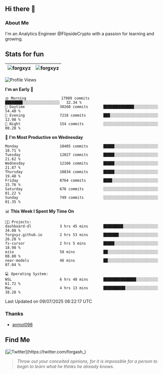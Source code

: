 ## Hi there 👋

### About Me

I'm an Analytics Engineer @FlipsideCrypto with a passion for learning and growing.
  
## Stats for fun

| <img align="center" src="https://github-readme-streak-stats.herokuapp.com/?user=forgxyz&theme=tokyonight" alt="forgxyz" /> | <img align="center" src="https://github-readme-stats.vercel.app/api?username=forgxyz&theme=tokyonight&show_icons=true" alt="forgxyz" /> |
| ------------- |------------- |


<!--START_SECTION:waka-->
![Profile Views](http://img.shields.io/badge/Profile%20Views-0-blue)

**I'm an Early 🐤** 

```text
🌞 Morning                17989 commits       ████████░░░░░░░░░░░░░░░░░   32.34 % 
🌆 Daytime                30260 commits       ██████████████░░░░░░░░░░░   54.40 % 
🌃 Evening                7218 commits        ███░░░░░░░░░░░░░░░░░░░░░░   12.98 % 
🌙 Night                  154 commits         ░░░░░░░░░░░░░░░░░░░░░░░░░   00.28 % 
```
📅 **I'm Most Productive on Wednesday** 

```text
Monday                   10405 commits       █████░░░░░░░░░░░░░░░░░░░░   18.71 % 
Tuesday                  12027 commits       █████░░░░░░░░░░░░░░░░░░░░   21.62 % 
Wednesday                12166 commits       █████░░░░░░░░░░░░░░░░░░░░   21.87 % 
Thursday                 10834 commits       █████░░░░░░░░░░░░░░░░░░░░   19.48 % 
Friday                   8764 commits        ████░░░░░░░░░░░░░░░░░░░░░   15.76 % 
Saturday                 676 commits         ░░░░░░░░░░░░░░░░░░░░░░░░░   01.22 % 
Sunday                   749 commits         ░░░░░░░░░░░░░░░░░░░░░░░░░   01.35 % 
```


📊 **This Week I Spent My Time On** 

```text
🐱‍💻 Projects: 
dashboard-dl             3 hrs 45 mins       █████████░░░░░░░░░░░░░░░░   34.08 % 
forgxyz.github.io        2 hrs 53 mins       ███████░░░░░░░░░░░░░░░░░░   26.28 % 
fs-cursor                2 hrs 5 mins        █████░░░░░░░░░░░░░░░░░░░░   18.98 % 
ezio                     58 mins             ██░░░░░░░░░░░░░░░░░░░░░░░   08.80 % 
near-models              46 mins             ██░░░░░░░░░░░░░░░░░░░░░░░   07.04 % 

💻 Operating System: 
WSL                      6 hrs 48 mins       ███████████████░░░░░░░░░░   61.72 % 
Mac                      4 hrs 13 mins       ██████████░░░░░░░░░░░░░░░   38.28 % 
```


 Last Updated on 09/07/2025 06:22:17 UTC
<!--END_SECTION:waka-->

### Thanks
 - [anmol098](https://github.com/anmol098/waka-readme-stats/)
  
## Find Me
[![Twitter](https://img.shields.io/twitter/url/https/twitter.com/forgash_.svg?style=social&label=Follow%20%40forgash_)](https://twitter.com/forgash_)


> *Throw out your conceited opinions, for it is impossible for a person to begin to learn what he thinks he already knows.* 
